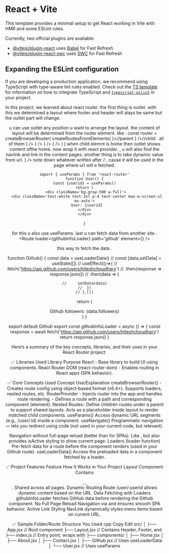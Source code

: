 # React + Vite

This template provides a minimal setup to get React working in Vite with HMR and some ESLint rules.

Currently, two official plugins are available:

- [@vitejs/plugin-react](https://github.com/vitejs/vite-plugin-react/blob/main/packages/plugin-react) uses [Babel](https://babeljs.io/) for Fast Refresh
- [@vitejs/plugin-react-swc](https://github.com/vitejs/vite-plugin-react/blob/main/packages/plugin-react-swc) uses [SWC](https://swc.rs/) for Fast Refresh

## Expanding the ESLint configuration

If you are developing a production application, we recommend using TypeScript with type-aware lint rules enabled. Check out the [TS template](https://github.com/vitejs/vite/tree/main/packages/create-vite/template-react-ts) for information on how to integrate TypeScript and [`typescript-eslint`](https://typescript-eslint.io) in your project.

In this project, we learned about react router. the first thing is outlet. with this we determined a layout where footer and header will alays be same but the outlet part will change.
   <Header/>
      <Outlet />
      <Footer/>
 u can use outlet any position u want to arrange the layout. the content of layout will be determined from the router element. like :     
    const router = createBrowserRouter(
  createRoutesFromElements(
    <Route path='/' element={<Layout />}>//parent
      <Route path='' element={<Home />} />//child . all of them
      <Route path='about' element={<About />} />
      <Route path='contact' element={<Contact />} />
      <Route path='user/:userid' element={<User />} />
      <Route 
      loader={githubInfoLoader}
      path='github' 
      element={<Github />}
       />
    </Route>
  )
)
when child elemnt is home then outlet shows content ofthe home. now wrap it with react provider.
     <StrictMode>
    <RouterProvider router={router} />
  </StrictMode>,
u will also find the navlink and link in the content pages. 
another thing is to take dynamic value from url.
    <Route path='user/:userid' element={<User />} />
 note down whatever written after /:. cause it will be used in the page where url will e fetched.   
 
    import { useParams } from 'react-router'
    function User() {
    const {userid} = useParams()
    return (
     <div className='bg-gray-500 w-full'>
      <div className='text-white text-3xl p-4 text-center max-w-screen-xl mx-auto'>
      User: {userid}
    </div>
    </div>
  )

for this u also use useParams.
last u can fetch data from another site . 
 <Route 
      loader={githubInfoLoader}
      path='github' 
      element={<Github />}
       />

this way to fetch the data .

function Github() {
 const data = useLoaderData()
    // const [data,setData] = useState([])
    // useEffect(()=>{
    //  fetch('https://api.github.com/users/hiteshchoudhary')
    //  .then(response => response.json())
    //  .then(data => {
        
    //     setData(data)
    //  })
    // },[])
  return (
    <div className='text-center m-4 bg-gray-600 text-white p-4 text-3xl'>
      Github followers: {data.followers}
    </div>
  )
}

export default Github
export const githubInfoLoader = async () => {
    const response = await fetch('https://api.github.com/users/hiteshchoudhary')
    return response.json()
}

Here’s a summary of the key concepts, libraries, and their uses in your React Router project:

✅ Libraries Used
Library	  Purpose
React	- Base library to build UI using components.
React Router DOM (react-router-dom)	- Enables routing in React apps (SPA behavior).

✅ Core Concepts Used
Concept	    Use/Explanation
createBrowserRouter()	- Creates route config using object-based format (v6.4+). Supports loaders, nested routes, etc.
RouterProvider	- Injects router into the app and handles route rendering.
<Route>	- Defines a route with a path and corresponding component (element).
Nested Routes- Define children routes under a parent to support shared layouts.
<Outlet />	Acts as a placeholder inside layout to render matched child components.
useParams()	Access dynamic URL segments (e.g., /user/:id) inside a component.
useNavigate()	Programmatic navigation — lets you redirect using code (not used in your current code, but relevant).
<Link>	Navigation without full-page reload (better than <a> for SPAs).
<NavLink>	Like <Link>, but also provides isActive styling to show current page.
Loaders (loader function)	Pre-fetch data for a route before the component renders (used in your Github route).
useLoaderData()	Access the preloaded data in a component fetched by a loader.

✅ Project Features
Feature	How It Works in Your Project
Layout Component	Contains <Header />, <Outlet />, <Footer />. Shared across all pages.
Dynamic Routing	Route /user/:userid allows dynamic content based on the URL.
Data Fetching with Loaders	githubInfoLoader fetches GitHub data before rendering the Github component.
No Full Page Reload	Navigation via <Link> and <NavLink> ensures smooth SPA behavior.
Active Link Styling	NavLink dynamically styles menu items based on current URL.

✅ Sample Folder/Route Structure You Used
cpp
Copy
Edit
src/
│
├── App.jsx              // Root component
├── Layout.jsx           // Contains Header, Footer, and <Outlet />
├── index.js             // Entry point, wraps with <RouterProvider>
├── components/
│   ├── Home.jsx
│   ├── About.jsx
│   ├── Contact.jsx
│   ├── Github.jsx       // Uses useLoaderData
│   └── User.jsx         // Uses useParams